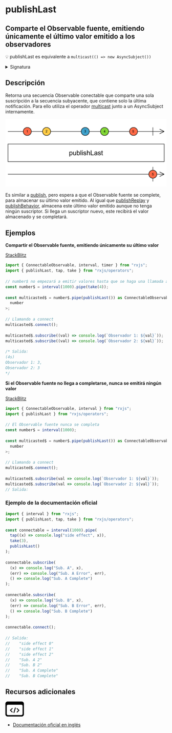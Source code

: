 # publishLast

<h2 class="subtitle">Comparte el Observable fuente, emitiendo únicamente el último valor emitido a los observadores</h2>

💡 publishLast es equivalente a `multicast(() => new AsyncSubject())`

<details>
<summary>Signatura</summary>

### Firma

`publishLast<T>(): UnaryFunction<Observable<T>, ConnectableObservable<T>>`

### Parámetros

No recibe ningún parámetro.

## Retorna

`UnaryFunction<Observable<T>, ConnectableObservable<T>>`: Una secuencia observable que contiene los elementos de una secuencia producida al multidifundir la secuencia fuente.

</details>

## Descripción

Retorna una secuencia Observable conectable que comparte una sola suscripción a la secuencia subyacente, que contiene solo la última notificación. Para ello utiliza el operador <a href="/operators/multicasting/multicast">multicast</a> junto a un AsyncSubject internamente.

<img src="assets/images/marble-diagrams/multicasting/publishLast.png" alt="Diagrama de canicas del operador publishLast">

Es similar a <a href="/operators/multicasting/publish">publish</a>, pero espera a que el Observable fuente se complete, para almacenar su último valor emitido. Al igual que <a href="/operators/multicasting/publishReplay">publishReplay</a> y <a href="/operators/multicasting/publishBehavior">publishBehavior</a>, almacena este último valor emitido aunque no tenga ningún suscriptor. Si llega un suscriptor nuevo, este recibirá el valor almacenado y se completará.

## Ejemplos

**Compartir el Observable fuente, emitiendo únicamente su último valor**

<a target="_blank" href="https://stackblitz.com/edit/docu-rxjs-publishlast?file=index.html">StackBlitz</a>

```typescript
import { ConnectableObservable, interval, timer } from "rxjs";
import { publishLast, tap, take } from "rxjs/operators";

// number$ no empezará a emitir valores hasta que se haga una llamada a connect
const number$ = interval(1000).pipe(take(4));

const multicasted$ = number$.pipe(publishLast()) as ConnectableObservable<
  number
>;

// Llamando a connect
multicasted$.connect();

multicasted$.subscribe((val) => console.log(`Observador 1: ${val}`));
multicasted$.subscribe((val) => console.log(`Observador 2: ${val}`));

/* Salida:
(4s)
Observador 1: 3,
Observador 2: 3
*/
```

**Si el Observable fuente no llega a completarse, nunca se emitirá ningún valor**

<a target="_blank" href="https://stackblitz.com/edit/docu-rxjs-publishlast-2?file=index.ts">StackBlitz</a>

```javascript
import { ConnectableObservable, interval } from "rxjs";
import { publishLast } from "rxjs/operators";

// El Observable fuente nunca se completa
const number$ = interval(1000);

const multicasted$ = number$.pipe(publishLast()) as ConnectableObservable<
  number
>;

// Llamando a connect
multicasted$.connect();

multicasted$.subscribe(val => console.log(`Observador 1: ${val}`));
multicasted$.subscribe(val => console.log(`Observador 2: ${val}`));
// Salida:
```

### Ejemplo de la documentación oficial

```javascript
import { interval } from "rxjs";
import { publishLast, tap, take } from "rxjs/operators";

const connectable = interval(1000).pipe(
  tap((x) => console.log("side effect", x)),
  take(3),
  publishLast()
);

connectable.subscribe(
  (x) => console.log("Sub. A", x),
  (err) => console.log("Sub. A Error", err),
  () => console.log("Sub. A Complete")
);

connectable.subscribe(
  (x) => console.log("Sub. B", x),
  (err) => console.log("Sub. B Error", err),
  () => console.log("Sub. B Complete")
);

connectable.connect();

// Salida:
//    "side effect 0"
//    "side effect 1"
//    "side effect 2"
//    "Sub. A 2"
//    "Sub. B 2"
//    "Sub. A Complete"
//    "Sub. B Complete"
```

<div class="additional-section">

## Recursos adicionales

<a target="_blank" href="https://github.com/ReactiveX/rxjs/blob/master/src/internal/operators/publishLast.ts">
<img src="assets/icons/source-code.png" alt="Source code">
</a>
</div>

- <a target="_blank" href="https://rxjs.dev/api/operators/publishLast">Documentación oficial en inglés</a>
